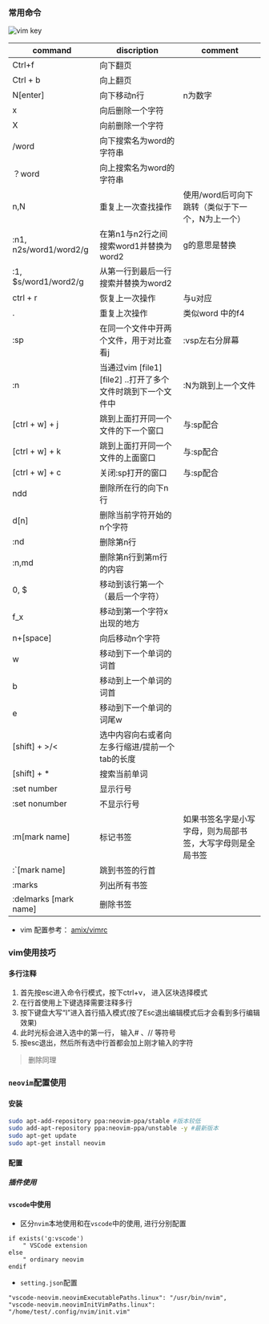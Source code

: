 ### 常用命令
![vim key](vim_key.png)

| command | discription | comment|
|------|----------|---------|
|Ctrl+f| 向下翻页|
| Ctrl + b | 向上翻页|
| N[enter] | 向下移动n行| n为数字|
| x | 向后删除一个字符|
| X | 向前删除一个字符|
| /word | 向下搜索名为word的字符串 | 
| ？word | 向上搜索名为word的字符串|
| n,N | 重复上一次查找操作 | 使用/word后可向下跳转（类似于下一个，N为上一个）
| :n1, n2s/word1/word2/g | 在第n1与n2行之间搜索word1并替换为word2| g的意思是替换
|:1, $s/word1/word2/g |从第一行到最后一行搜索并替换为word2
| ctrl + r |恢复上一次操作 | 与u对应
| . | 重复上次操作 | 类似word 中的f4|
| :sp | 在同一个文件中开两个文件，用于对比查看j|:vsp左右分屏幕
|:n |当通过vim [file1] [file2] ..打开了多个文件时跳到下一个文件中| :N为跳到上一个文件
| [ctrl + w] + j | 跳到上面打开同一个文件的下一个窗口|与:sp配合
| [ctrl + w] + k | 跳到上面打开同一个文件的上面窗口 | 与:sp配合
| [ctrl + w] + c | 关闭:sp打开的窗口 | 与:sp配合
| ndd | 删除所在行的向下n行 | 
| d[n] | 删除当前字符开始的n个字符 | 
| :nd | 删除第n行 | 
| :n,md | 删除第n行到第m行的内容 | 
|0, $|移动到该行第一个（最后一个字符）| 
|f_x|移动到第一个字符x出现的地方| 
|n+[space]|向后移动n个字符| 
|w|移动到下一个单词的词首| 
|b|移动到上一个单词的词首| 
|e|移动到下一个单词的词尾w| 
|[shift] + >/<|选中内容向右或者向左多行缩进/提前一个tab的长度| 
|[shift] + \*|搜索当前单词| 
|:set number|显示行号| 
|:set nonumber|不显示行号| 
|:m[mark name]|标记书签|如果书签名字是小写字母，则为局部书签，大写字母则是全局书签|
|:\`[mark name]|跳到书签的行首|
|:marks|列出所有书签|
|:delmarks [mark name]|删除书签|

- vim 配置参考：
[amix/vimrc](https://github.com/amix/vimrc)
### vim使用技巧
#### 多行注释
1. 首先按esc进入命令行模式，按下ctrl+v， 进入区块选择模式
2. 在行首使用上下键选择需要注释多行
3. 按下键盘大写“I”进入首行插入模式(按了Esc退出编辑模式后才会看到多行编辑效果)
4. 此时光标会进入选中的第一行， 输入# 、// 等符号
5. 按esc退出，然后所有选中行首都会加上刚才输入的字符
> 删除同理

### `neovim`配置使用
#### 安装
```bash
sudo apt-add-repository ppa:neovim-ppa/stable #版本较低
sudo add-apt-repository ppa:neovim-ppa/unstable -y #最新版本
sudo apt-get update
sudo apt-get install neovim
```
#### 配置

##### 插件使用

#### `vscode`中使用
- 区分`nvim`本地使用和在`vscode`中的使用, 进行分别配置
```$HOME/.config/nvim/init.vim
if exists('g:vscode')
    " VSCode extension
else
    " ordinary neovim
endif
```
- `setting.json`配置
```
"vscode-neovim.neovimExecutablePaths.linux": "/usr/bin/nvim",
"vscode-neovim.neovimInitVimPaths.linux": "/home/test/.config/nvim/init.vim"
```